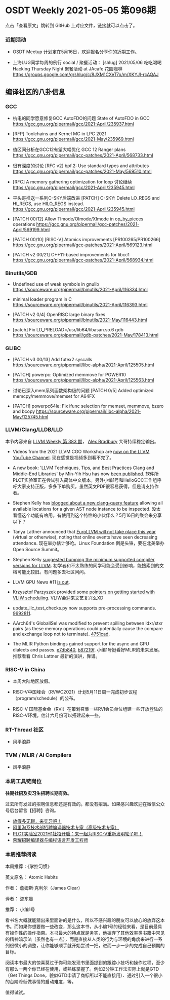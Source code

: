 # OSDT Weekly 2021-05-05 第096期

点击「查看原文」跳转到 GitHub 上对应文件，链接就可以点击了。

### 近期活动

- OSDT Meetup 计划定在5月16日，欢迎报名分享你的近期工作。

- 上海LUG同学每周的例行 social / 聚餐活动：
  [shlug] 2021/05/06 吃吃喝喝 Hacking Thursday Night 聚餐活动 at JAcafe 花园咖啡
  https://groups.google.com/g/shlug/c/8JXM1CXeT7o/m/XKYJl-rcAQAJ

## 编译社区的八卦信息

### GCC

- 杭电的同学愿意修复GCC AutoFDO的问题
  State of AutoFDO in GCC
  https://gcc.gnu.org/pipermail/gcc/2021-April/235937.html

- [RFP] Toolchains and Kernel MC in LPC 2021
  https://gcc.gnu.org/pipermail/gcc/2021-May/235969.html

- 值区间分析在GCC12有望大幅优化
  GCC 12 Ranger plans
  https://gcc.gnu.org/pipermail/gcc-patches/2021-April/568733.html

- 很有深度的讨论 [RFC v2] bpf.2: Use standard types and attributes
  https://gcc.gnu.org/pipermail/gcc-patches/2021-May/569510.html

- [RFC] A memory gathering optimization for loop 讨论继续
  https://gcc.gnu.org/pipermail/gcc/2021-April/235945.html

- 平头哥推送一系列C-SKY后端改进
  [PATCH] C-SKY: Delete LO_REGS and HI_REGS, use HILO_REGS instead.
  https://gcc.gnu.org/pipermail/gcc/2021-April/235945.html

- [PATCH 00/12] Allow TImode/OImode/XImode in op_by_pieces operations
  https://gcc.gnu.org/pipermail/gcc-patches/2021-April/569199.html

- [PATCH 00/10] [RISC-V] Atomics improvements [PR100265/PR100266]
  https://gcc.gnu.org/pipermail/gcc-patches/2021-April/569123.html

- [PATCH v2 00/21] C++11-based improvements for libcc1
  https://gcc.gnu.org/pipermail/gcc-patches/2021-April/568934.html

### Binutils/GDB

- Undefined use of weak symbols in gnulib
  https://sourceware.org/pipermail/binutils/2021-April/116334.html

- minimal loader program in C
  https://sourceware.org/pipermail/binutils/2021-April/116393.html

- [PATCH v2 0/4] OpenRISC large binary fixes
  https://sourceware.org/pipermail/binutils/2021-May/116443.html

- [patch] Fix LD_PRELOAD=/usr/lib64/libasan.so.6 gdb
  https://sourceware.org/pipermail/gdb-patches/2021-May/178413.html

### GLIBC

- [PATCH v3 00/13] Add futex2 syscalls
  https://sourceware.org/pipermail/libc-alpha/2021-April/125505.html

- [PATCH] powerpc: Optimized memmove for POWER10
  https://sourceware.org/pipermail/libc-alpha/2021-April/125563.html

- 讨论已深入mem系列函数架构级的问题
  [PATCH 0/5] Added optimized memcpy/memmove/memset for A64FX

- [PATCH] powerpc64le: Fix ifunc selection for memset, memmove, bzero and bcopy
  https://sourceware.org/pipermail/libc-alpha/2021-May/125745.html

### LLVM/Clang/LLDB/LLD

本节内容来自 [LLVM Weekly 第 383 期](http://llvmweekly.org/issue/383)，
[Alex Bradbury](https://www.linkedin.com/in/alex-bradbury/) 大哥持续稳定输出。

* Videos from the 2021 LLVM CGO Workshop are [now on the LLVM YouTube Channel](https://www.youtube.com/playlist?list=PL_R5A0lGi1ACyQQIrA27P8e51Jrddn340).
  现在感觉是视频多到看不完了。

* A new book: 'LLVM Techniques, Tips, and Best Practices Clang and Middle-End Libraries' by Min-Yih Hsu has now [been published](https://lists.llvm.org/pipermail/llvm-dev/2021-April/150252.html).
  软件所PLCT实验室正在尝试引入简体中文版本。另外小编1号和HelloGCC工作组呼吁大家支持正版，多多下单购买，虽然英文PDF很容易获得，但是请支持作者。

* Stephen Kelly has [blogged about a new clang-query feature](https://steveire.wordpress.com/2021/04/27/location-location-location/) allowing all available locations for a given AST node instance to be inspected.
  没太看懂这个功能有啥用。有使用到这个特性的小伙伴么？5月16日的聚会来分享以下？

* Tanya Lattner announced that [EuroLLVM will not take place this year](https://lists.llvm.org/pipermail/llvm-dev/2021-April/150266.html)  (virtual or otherwise), noting that online events have seen decreasing attendance.
  现在举办估计够呛。Linux Foundation 倒是头铁，要在北美举办 Open Source Summit。

* Stephen Kelly [suggested bumping the minimum supported compiler versions for LLVM](https://lists.llvm.org/pipermail/cfe-dev/2021-April/068058.html).
  初学者和不太熟练的同学可能会受到影响，能搜索到的文档可能比较旧。有问题多去社区问问。

* LLVM GPU News #11 [is out](https://lists.llvm.org/pipermail/llvm-dev/2021-April/150308.html).

* Krzysztof Parzyszek provided some [pointers on getting started with VLIW scheduling](https://lists.llvm.org/pipermail/llvm-dev/2021-April/150204.html).
  VLIW会迎来文艺复兴么XD

* update_llc_test_checks.py now supports pre-processing commands.
  [9692811](https://reviews.llvm.org/rG9692811b2646).

* AArch64's GlobalISel was modified to prevent spilling between ldxr/stxr pairs (as these memory operations could potentially cause the compare and exchange loop not to terminate).
  [4751cad](https://reviews.llvm.org/rG4751cadcca45).

* The MLIR Python bindings gained support for the async and GPU dialects and
  passes.
  [e7db840](https://reviews.llvm.org/rGe7db8408d057),
  [b87219f](https://reviews.llvm.org/rGb87219f77e8b).
  小编1号挺看好MLIR的未来发展。推荐看看 Chris Lattner 最新的演讲，靠谱。

### RISC-V in China

- 本周大陆地区放假。

- RISC-V中国峰会（RVWC2021）计划5月11日周一完成初步议程（program/schedule）的公布。

- RISC-V 国际基金会（RVI）在策划召集一些RVI会员单位组建一些开放登陆的RISC-V环境。估计六月份可以搭建起来一些。

### RT-Thread 社区

- 风平浪静

### TVM / MLIR / AI Compilers

- 风平浪静

### 本周工具链岗位

**往期社招及实习生招聘长期有效。**

过去所有发过的招聘信息都还是有效的。都没有招满。如果感兴趣欢迎在微信公众号后台留言【招聘】咨询。

- [放假多无聊，来实习吧！](https://mp.weixin.qq.com/s/pWjPrHtaWnzWbPfqqcX1cQ)
- [阿里淘系技术部招聘编译器技术专家（高级技术专家）](https://mp.weixin.qq.com/s/Yr_XA_L9fCI8IvhuudwTkQ)
- [PLCT实验室2021H1社招开启：来一起为RISC-V重新发明轮子吧！](https://mp.weixin.qq.com/s/9BUJ1-LbHGm-Lhs_Lavzjw)
- [荣耀招聘编译器与编程语言开发工程师](https://mp.weixin.qq.com/s/XaLAhjLP6fhj3Vl-mUjXng)

### 本周推荐阅读

本周推荐：《掌控习惯》

英文原名： Atomic Habits

作者： 詹姆斯·克利尔（James Clear）

译者： 迩东晨

推荐： 小编1号

看书名大概就能猜出来里面讲的是什么，所以不感兴趣的朋友可以放心的放弃这本书。而如果你想要做一些改变，那么这本书，从小编1号的经验来看，是目前最具有操作性的操作指南。本书最大的特点就是务实，他摒弃了其他效率类书籍中常见的精神暗示法（虽然也有一点），而是直接从人类的行为与环境的角度来进行一系列很微小的调整，让你能够顺手就开始尝试一把，进而一步一步的完成自己预期的目标。

阅读本书最大的惊喜莫过于你可能发现书里面提到的跟踪小技巧和操作过程，至少有那么一两个你已经在使用，或熟练掌握了。例如2分钟工作法实际上就是GTD（Get Things Done，貌似GTD申请了商标所以不能直接用）、通过引入一个很小的台阶降低做事情的启动难度，等。

值得试试。
